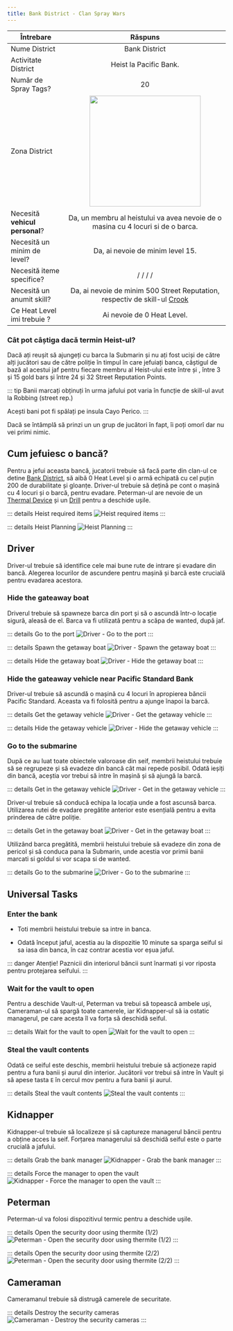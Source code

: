 ```yaml
---
title: Bank District - Clan Spray Wars
---
```


| Întrebare | Răspuns |
| ----------- | :-----------: |
| Nume District | Bank District |
| Activitate District | Heist la Pacific Bank. |
| Număr de Spray Tags? | 20 |
| Zona District | <Image src="/assets/images/clans/spray-wars/districts/bank.png" width="256" label="Estul hărții" /> |
| Necesită **vehicul personal**? | Da, un membru al heistului va avea nevoie de o masina cu 4 locuri si de o barca. |
| Necesită un minim de level? | Da, ai nevoie de minim level 15. |
| Necesită iteme specifice? | <InventoryItem itemKey="weapon_carbinerifle" width="64" :qt="1" />/ <InventoryItem itemKey="ammo_rifle" width="64" :qt="200" />/ <InventoryItem itemKey="thermite_device" width="64" :qt="1" />/ <InventoryItem itemKey="drill" width="64" :qt="1" />/ |
| Necesită un anumit skill? | Da, ai nevoie de minim 500 Street Reputation, respectiv de skill-ul [Crook](../index.md#care-sunt-skill-urile-la-robbing-street-reputation)  |
| Ce Heat Level imi trebuie ? | Ai nevoie de 0 Heat Level. |

### Cât pot câștiga dacă termin Heist-ul?

Dacă ați reușit să ajungeți cu barca la Submarin și nu ați fost uciși de către alți jucători sau de către poliție în timpul în care jefuiați banca, câștigul de bază al acestui jaf pentru fiecare membru al Heist-ului este între <MarkedMoney :amount="16000" /> și <MarkedMoney :amount="20000" />, între 3 și 15 gold bars și între 24 și 32 Street Reputation Points.

::: tip
Banii marcați obținuți în urma jafului pot varia în funcție de skill-ul avut la Robbing (street rep.)

Acești bani pot fi spălați pe insula Cayo Perico.
:::

Dacă se întâmplă să prinzi un un grup de jucători în fapt, îi poți omorî dar nu vei primi nimic.

## Cum jefuiesc o bancă?

Pentru a jefui aceasta bancă, jucatorii trebuie să facă parte din clan-ul ce detine [Bank District](.clans/spray-wars/districts/bank.md), să aibă 0 Heat Level și o armă echipată cu cel puțin 200 de durabilitate și gloanțe. Driver-ul trebuie să dețină pe cont o mașină cu 4 locuri și o barcă, pentru evadare. Peterman-ul are nevoie de un [Thermal Device](../cayo-perico-island.md#crafting-iteme) și un [Drill](../../jobs/tow-truck-driver.md#obiecte-speciale-pentru-activități--șanse-de-găsire) pentru a deschide ușile.

::: details Heist required items
   <Image src="/assets/images/clans/spray-wars/districts/bank/Heist-required-items.gif" alt="Heist required items" />
:::

::: details Heist Planning
   <Image src="/assets/images/clans/spray-wars/districts/bank/Heist-planning.gif" alt="Heist Planning" />
:::

## Driver

Driver-ul trebuie să identifice cele mai bune rute de intrare și evadare din bancă. Alegerea locurilor de ascundere pentru mașină și barcă este crucială pentru evadarea acestora.

###  Hide the gateaway boat

Driverul trebuie să spawneze barca din port și să o ascundă într-o locație sigură, aleasă de el. Barca va fi utilizată pentru a scăpa de wanted, după jaf. 

::: details Go to the port
   <Image src="/assets/images/clans/spray-wars/districts/bank/driver/Go-to-the-port.gif" alt="Driver - Go to the port" />
:::

::: details Spawn the getaway boat
   <Image src="/assets/images/clans/spray-wars/districts/bank/driver/Spawn-the-getaway-boat.gif" alt="Driver - Spawn the getaway boat" />
:::

::: details Hide the getaway boat
   <Image src="/assets/images/clans/spray-wars/districts/bank/driver/Hide-the-getaway-boat.gif" alt="Driver - Hide the getaway boat" />
:::

###  Hide the gateaway vehicle near Pacific Standard Bank

Driver-ul trebuie să ascundă o mașină cu 4 locuri în apropierea băncii Pacific Standard. Aceasta va fi folosită pentru a ajunge înapoi la barcă.

::: details Get the getaway vehicle
   <Image src="/assets/images/clans/spray-wars/districts/bank/driver/Get-the-getaway-vehicle.gif" alt="Driver - Get the getaway vehicle" />
:::

::: details Hide the getaway vehicle
   <Image src="/assets/images/clans/spray-wars/districts/bank/driver/Hide-the-getaway-vehicle.gif" alt="Driver - Hide the getaway vehicle" />
:::

###  Go to the submarine

După ce au luat toate obiectele valoroase din seif, membrii heistului trebuie să se regrupeze și să evadeze din bancă cât mai repede posibil. Odată ieșiți din bancă, aceștia vor trebui să intre în mașină și să ajungă la barcă.

::: details Get in the getaway vehicle
   <Image src="/assets/images/clans/spray-wars/districts/bank/driver/Get-in-the-getaway-vehicle.gif" alt="Driver - Get in the getaway vehicle" />
:::

Driver-ul trebuie să conducă echipa la locația unde a fost ascunsă barca. Utilizarea rutei de evadare pregătite anterior este esențială pentru a evita prinderea de către poliție.

::: details Get in the getaway boat
   <Image src="/assets/images/clans/spray-wars/districts/bank/driver/Get-in-the-getaway-boat.gif" alt="Driver - Get in the getaway boat" />
:::

Utilizând barca pregătită, membrii heistului trebuie să evadeze din zona de pericol și să conduca pana la Submarin, unde acestia vor primii banii marcati si goldul si vor scapa si de wanted.

::: details Go to the submarine
   <Image src="/assets/images/clans/spray-wars/districts/bank/driver/Go-to-the-submarine.gif" alt="Driver - Go to the submarine" />
:::

## Universal Tasks

### Enter the bank

- Toti membrii heistului trebuie sa intre in banca.

- Odată început jaful, acestia au la dispozitie 10 minute sa sparga seiful si sa iasa din banca, în caz contrar acestia vor eșua jaful.

::: danger Atenție! 
Paznicii din interiorul băncii sunt înarmati și vor riposta pentru protejarea seifului. 
:::

### Wait for the vault to open

Pentru a deschide Vault-ul, Peterman va trebui să topească ambele uși, Cameraman-ul să spargă toate camerele, iar Kidnapper-ul să ia ostatic managerul, pe care acesta îl va forța să deschidă seiful.

::: details Wait for the vault to open
   <Image src="/assets/images/clans/spray-wars/districts/bank/Universal-Task-Wait-for-the-vault-to-open.gif" alt="Wait for the vault to open" />
:::

### Steal the vault contents

Odată ce seiful este deschis, membrii heistului trebuie să acționeze rapid pentru a fura banii și aurul din interior. Jucătorii vor trebui să intre în Vault și să apese tasta `E` în cercul mov pentru a fura banii și aurul.

::: details Steal the vault contents
   <Image src="/assets/images/clans/spray-wars/districts/bank/Universal-Task-Steal-the-vault-contents.gif" alt="Steal the vault contents" />
:::


## Kidnapper

Kidnapper-ul trebuie să localizeze și să captureze managerul băncii pentru a obține acces la seif. Forțarea managerului să deschidă seiful este o parte crucială a jafului.

::: details Grab the bank manager
   <Image src="/assets/images/clans/spray-wars/districts/bank/kidnapper/Grab-the-bank-manager.gif" alt="Kidnapper - Grab the bank manager" />
:::

::: details Force the manager to open the vault
   <Image src="/assets/images/clans/spray-wars/districts/bank/kidnapper/Force-the-manager-to-open-the-vault.gif" alt="Kidnapper - Force the manager to open the vault" />
:::

## Peterman

Peterman-ul va folosi dispozitivul termic pentru a deschide ușile.

::: details Open the security door using thermite (1/2)
   <Image src="/assets/images/clans/spray-wars/districts/bank/peterman/Open-the-security-door-using-thermite.gif" alt="Peterman - Open the security door using thermite (1/2)" />
:::

::: details Open the security door using thermite (2/2)
   <Image src="/assets/images/clans/spray-wars/districts/bank/peterman/Open-the-security-door-using-thermite2.gif" alt="Peterman - Open the security door using thermite (2/2)" />
:::

## Cameraman

Cameramanul trebuie să distrugă camerele de securitate.

::: details Destroy the security cameras
   <Image src="/assets/images/clans/spray-wars/districts/bank/cameraman/Destroy-the-security-cameras.gif" alt="Cameraman - Destroy the security cameras" />
:::
